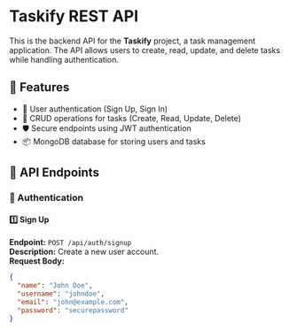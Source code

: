 # **Taskify REST API**  

This is the backend API for the **Taskify** project, a task management application. The API allows users to create, read, update, and delete tasks while handling authentication.  

## **🚀 Features**
- 🔐 User authentication (Sign Up, Sign In)  
- 📝 CRUD operations for tasks (Create, Read, Update, Delete)  
- 🛡️ Secure endpoints using JWT authentication  
- 📦 MongoDB database for storing users and tasks  

## **📌 API Endpoints**  

### **🔑 Authentication**  

#### **1️⃣ Sign Up**  
**Endpoint:** `POST /api/auth/signup`  
**Description:** Create a new user account.  
**Request Body:**  
```json
{
  "name": "John Doe",
  "username": "johndoe",
  "email": "john@example.com",
  "password": "securepassword"
}